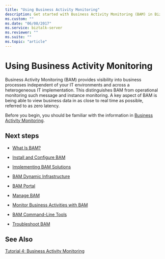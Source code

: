 ```yaml
---
title: "Using Business Activity Monitoring"
description: Get started with Business Activity Monitoring (BAM) in BizTalk Server
ms.custom: ""
ms.date: "06/08/2017"
ms.service: biztalk-server
ms.reviewer: ""
ms.suite: ""
ms.topic: "article"
---
```

# Using Business Activity Monitoring
Business Activity Monitoring (BAM) provides visibility into business processes independent of your IT environments and across a heterogeneous IT implementation. This distinguishes BAM from operational monitoring such message and instance monitoring. A key aspect of BAM is being able to view business data in as close to real time as possible, referred to as zero latency.  
  
 Before you begin, you should be familiar with the information in [Business Activity Monitoring](../core/business-activity-monitoring.md).  
  
## Next steps
  
-   [What Is BAM?](../core/what-is-bam.md)  
  
-   [Install and Configure BAM](../core/installing-and-configuring-bam.md)  
  
-   [Implementing BAM Solutions](../core/implementing-bam-solutions.md)  
  
-   [BAM Dynamic Infrastructure](../core/bam-dynamic-infrastructure.md)  
  
-   [BAM Portal](../core/bam-portal.md)  
  
-   [Manage BAM](../core/managing-bam.md)  
  
-   [Monitor Business Activities with BAM](../core/monitoring-business-activities-with-bam.md)  

-   [BAM Command-Line Tools](bam-command-line-tools.md)
  
-   [Troubleshoot BAM](../core/troubleshooting-bam.md)  
  
## See Also  
 [Tutorial 4: Business Activity Monitoring](https://msdn.microsoft.com/library/81d5e768-f8a6-4eb0-8e6c-64db47455476)
